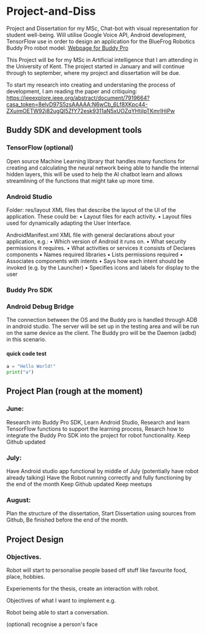 # Project-and-Diss
Project and Dissertation for my MSc, Chat-bot with visual representation for student well-being. Will utilise Google Voice API, Android development, TensorFlow use in order to design an application for the BlueFrog Robotics Buddy Pro robot model. 
[Webpage for Buddy Pro](https://www.bluefrogrobotics.com/robot/)

This Project will be for my MSc in Artificial intelligence that I am attending in the University of Kent. The project started in January and will continue through to september, where my project and dissertation will be due.

To start my research into creating and understaning the process of development, I am reading the paper and critiquing: https://ieeexplore.ieee.org/abstract/document/7919664?casa_token=8elvD97S5zsAAAAA:N6wCb_6Lf8XKpc44-ZXuimOETW92j82ugQI5ZfY72esk9311aN5xUOZqYHtjIpTKmrIHiPw

## Buddy SDK and development tools

### TensorFlow (optional)

Open source Machine Learning library that handles many functions for creating and calculating the neural network being able to handle the internal hidden layers, this will be used to help the AI chatbot learn and allows streamlining of the functions that might take up more time.

### Android Studio

Folder: res/layout
XML files that describe the
layout of the UI of the
application.
These could be:
• Layout files for each activity.
• Layout files used for
dynamically adapting the
User Interface.


AndroidManifest.xml
XML file with general
declarations about your
application, e.g.:
• Which version of Android it
runs on.
• What security permissions
it requires.
• What activities or services it
consists of
Declares components
• Names required libraries
• Lists permissions required
• Associates components with intents
• Says how each intent should be invoked (e.g. by
the Launcher)
• Specifies icons and labels for display to the user




### Buddy Pro SDK



### Android Debug Bridge

The connection between the OS and the Buddy pro is handled through ADB in android studio. The server will be set up in the testing area and will be run on the same device as the client. The Buddy pro will be the Daemon (adbd) in this scenario.

#### quick code test

```Python
a = "Hello World!"
print("a")
```


## Project Plan (rough at the moment)

### June:
Research into Buddy Pro SDK,
Learn Android Studio,
Research and learn TensorFlow functions to support the learning process,
Resarch how to integrate the Buddy Pro SDK into the project for robot functionality.
Keep Github updated

### July:
Have Android studio app functional by middle of July (potentially have robot already talking)
Have the Robot running correctly and fully functioning by the end of the month
Keep Github updated
Keep meetups

### August:
Plan the structure of the dissertation,
Start Dissertation using sources from Github,
Be finished before the end of the month.



## Project Design

### Objectives.
Robot will start to personalise people based off stuff like favourite food, place, hobbies.

Experiements for the thesis, create an interaction with robot.

Objectives of what I want to implement
e.g.

Robot being able to start a conversation.

(optional) recognise a person's face
